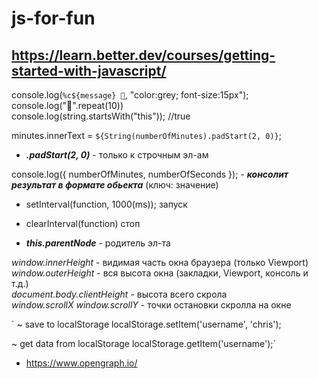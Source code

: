 # js-for-fun

## https://learn.better.dev/courses/getting-started-with-javascript/

console.log(`%c${message} 🔅`, "color:grey; font-size:15px"); </br>
console.log("💜".repeat(10)) </br>
console.log(string.startsWith("this")); //true </br>

minutes.innerText = `${String(numberOfMinutes).padStart(2, 0)}`; </br>

- **_.padStart(2, 0)_** - только к строчным эл-ам </br>

console.log({ numberOfMinutes, numberOfSeconds }); - **_консолит результат в формате обьекта_** (ключ: значение) </br>

- setInterval(function, 1000(ms)); запуск
- clearInterval(function) стоп

- **_this.parentNode_** - родитель эл-та

_window.innerHeight_ - видимая часть окна браузера (только Viewport) </br>
_window.outerHeight_ - вся высота окна (закладки, Viewport, консоль и т.д.) </br>
_document.body.clientHeight_ - высота всего скрола </br>
_window.scrollX_ _window.scrollY_ - точки остановки скролла на окне </br>

` ~ save to localStorage
localStorage.setItem('username', 'chris');

~ get data from localStorage
localStorage.getItem('username');`

- https://www.opengraph.io/
